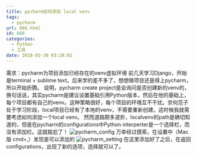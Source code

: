 ```yaml
---
title: pycharm如何添加 local venv
tags:
  - pycharm
url: 666.html
id: 666
categories:
  - Python
  - 工具
date: 2018-03-30 03:20:02
---
```


需求：pycharm为项目添加已经存在的venv虚拟环境 前几天学习Django，开始是terminal + sublime text。后来学的差不多了，想想做项目还是得上pycharm，所以开始折腾。 说明，pycharm create project是会询问是否创建新的venv的，换句话说，其实pycharm是建议设置基础引用Python版本，然后在他的基础上，每个项目都有自己的venv。这种策略很好，每个项目的环境互不干扰。奈何范子处于学习阶段，local项目已经有了本地的venv，不需要重新创建。这时候我就需要考虑如何添加一个local venv。 然而道路颇多波折，localvenv的path是确切知道的，但是在pycharm的configurations中Python interperter是一个选择栏，而没有添加栏。这就尴尬了！ ![pycharm_config](http://ocnjk5c7r.bkt.clouddn.com/python/pycharm_config.png) 万幸经过摸索，在设置中（Mac版 cmd+,）发现是可以添加的 ![pycharm_setting](http://ocnjk5c7r.bkt.clouddn.com/python/python_setting.png) 在这里添加好了之后，在返回configurations，出现了新的选项，选择就可以了。